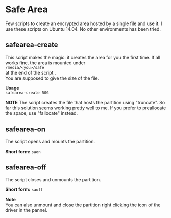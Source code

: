 # Safe Area
Few scripts to create an encrypted area hosted by a single file and use it.
I use these scripts on Ubuntu 14.04. No other environments has been tried.

## safearea-create  
This script makes the magic: it creates the area for you the first time. If all works fine, the area is mounted under  
`/media/<you>/safe`  
at the end of the script .  
You are supposed to give the size of the file.  

**Usage**  
`safearea-create 50G`  


**NOTE** The script creates the file that hosts the partition using "truncate". So far this solution seems working pretty well to me. If you prefer to preallocate the space, use "fallocate" instead.

## safearea-on
The script opens and mounts the partition.  

**Short form:** `saon`  

## safearea-off
The script closes and unmounts the partition.  

**Short form:** `saoff`  

**Note**  
You can also unmount and close the partition right clicking the icon of the driver in the pannel.



